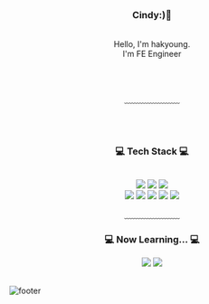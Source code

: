 <div align = "center">

<br/>
<h3>Cindy:)🥳</h3><br/>
Hello, I'm hakyoung.<br/>
I'm FE Engineer


<br/><br/>

 
  
﹏﹏﹏﹏﹏﹏﹏

<br/><br/>
 
<h3>💻 Tech Stack 💻</h3>
 
<br/>


<img src="https://img.shields.io/badge/HTML-E34F26?style=flat-square&logo=HTML5&logoColor=white"/>
<img src="https://img.shields.io/badge/CSS-1572B6?style=flat-square&logo=CSS3&logoColor=white"/>
<img src="https://img.shields.io/badge/JavaScript-F7DF1E?style=flat-square&logo=JavaScript&logoColor=white"/>
<br>
<img src="https://img.shields.io/badge/React-61DAFB?style=flat-square&logo=React&logoColor=white"/>
<img src="https://img.shields.io/badge/Redux-764ABC?style=flat-square&logo=Redux&logoColor=white"/>
<img src="https://img.shields.io/badge/NPM-CB0001?style=flat-square&logo=NPM&logoColor=white"/>
<img src="https://img.shields.io/badge/node.js-339933?style=flat-square&logo=Node.js&logoColor=white"/>
 <img src="https://img.shields.io/badge/MySQL-4479A1?style=flat-square&logo=MySQL&logoColor=white"/>
 
<br>
 
 
 ﹏﹏﹏﹏﹏﹏﹏
 
 <h3>💻 Now Learning... 💻</h3>
 <img src="https://img.shields.io/badge/TypeScript-blue?style=flat-square&logo=TypeScript&logoColor=white"/>
 <img src="https://img.shields.io/badge/Netx.js-blue?style=flat-square&logo=TypeScript&logoColor=white"/>

</div>

<br/>


![footer](https://capsule-render.vercel.app/api?type=waving&&color=gradient&height=100&section=footer&fontSize=90)




